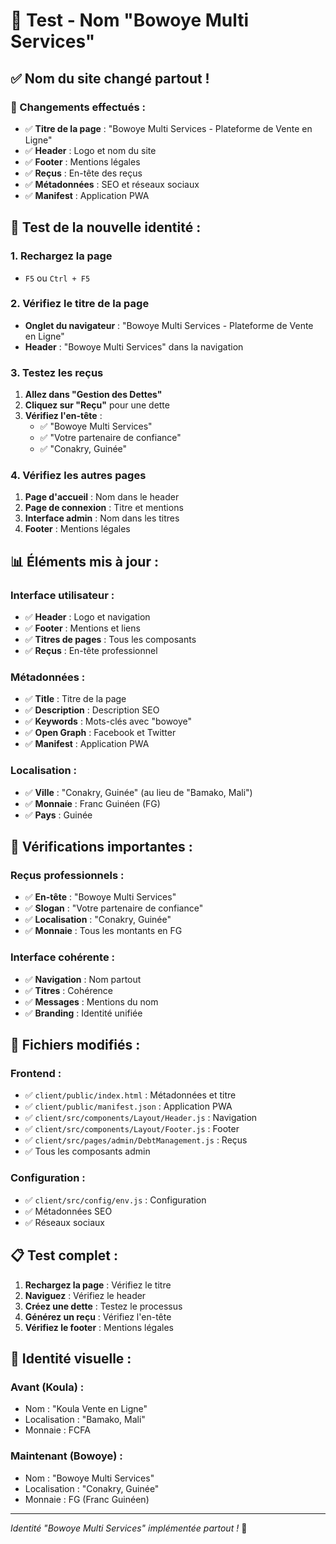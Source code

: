 # 🏢 Test - Nom "Bowoye Multi Services"

## ✅ **Nom du site changé partout !**

### **🔄 Changements effectués :**
- ✅ **Titre de la page** : "Bowoye Multi Services - Plateforme de Vente en Ligne"
- ✅ **Header** : Logo et nom du site
- ✅ **Footer** : Mentions légales
- ✅ **Reçus** : En-tête des reçus
- ✅ **Métadonnées** : SEO et réseaux sociaux
- ✅ **Manifest** : Application PWA

## 🧪 **Test de la nouvelle identité :**

### **1. Rechargez la page**
- `F5` ou `Ctrl + F5`

### **2. Vérifiez le titre de la page**
- **Onglet du navigateur** : "Bowoye Multi Services - Plateforme de Vente en Ligne"
- **Header** : "Bowoye Multi Services" dans la navigation

### **3. Testez les reçus**
1. **Allez dans "Gestion des Dettes"**
2. **Cliquez sur "Reçu"** pour une dette
3. **Vérifiez l'en-tête** :
   - ✅ "Bowoye Multi Services"
   - ✅ "Votre partenaire de confiance"
   - ✅ "Conakry, Guinée"

### **4. Vérifiez les autres pages**
1. **Page d'accueil** : Nom dans le header
2. **Page de connexion** : Titre et mentions
3. **Interface admin** : Nom dans les titres
4. **Footer** : Mentions légales

## 📊 **Éléments mis à jour :**

### **Interface utilisateur :**
- ✅ **Header** : Logo et navigation
- ✅ **Footer** : Mentions et liens
- ✅ **Titres de pages** : Tous les composants
- ✅ **Reçus** : En-tête professionnel

### **Métadonnées :**
- ✅ **Title** : Titre de la page
- ✅ **Description** : Description SEO
- ✅ **Keywords** : Mots-clés avec "bowoye"
- ✅ **Open Graph** : Facebook et Twitter
- ✅ **Manifest** : Application PWA

### **Localisation :**
- ✅ **Ville** : "Conakry, Guinée" (au lieu de "Bamako, Mali")
- ✅ **Monnaie** : Franc Guinéen (FG)
- ✅ **Pays** : Guinée

## 🎯 **Vérifications importantes :**

### **Reçus professionnels :**
- ✅ **En-tête** : "Bowoye Multi Services"
- ✅ **Slogan** : "Votre partenaire de confiance"
- ✅ **Localisation** : "Conakry, Guinée"
- ✅ **Monnaie** : Tous les montants en FG

### **Interface cohérente :**
- ✅ **Navigation** : Nom partout
- ✅ **Titres** : Cohérence
- ✅ **Messages** : Mentions du nom
- ✅ **Branding** : Identité unifiée

## 🔧 **Fichiers modifiés :**

### **Frontend :**
- ✅ `client/public/index.html` : Métadonnées et titre
- ✅ `client/public/manifest.json` : Application PWA
- ✅ `client/src/components/Layout/Header.js` : Navigation
- ✅ `client/src/components/Layout/Footer.js` : Footer
- ✅ `client/src/pages/admin/DebtManagement.js` : Reçus
- ✅ Tous les composants admin

### **Configuration :**
- ✅ `client/src/config/env.js` : Configuration
- ✅ Métadonnées SEO
- ✅ Réseaux sociaux

## 📋 **Test complet :**

1. **Rechargez la page** : Vérifiez le titre
2. **Naviguez** : Vérifiez le header
3. **Créez une dette** : Testez le processus
4. **Générez un reçu** : Vérifiez l'en-tête
5. **Vérifiez le footer** : Mentions légales

## 🎨 **Identité visuelle :**

### **Avant (Koula) :**
- Nom : "Koula Vente en Ligne"
- Localisation : "Bamako, Mali"
- Monnaie : FCFA

### **Maintenant (Bowoye) :**
- Nom : "Bowoye Multi Services"
- Localisation : "Conakry, Guinée"
- Monnaie : FG (Franc Guinéen)

---
*Identité "Bowoye Multi Services" implémentée partout !* 🏢
